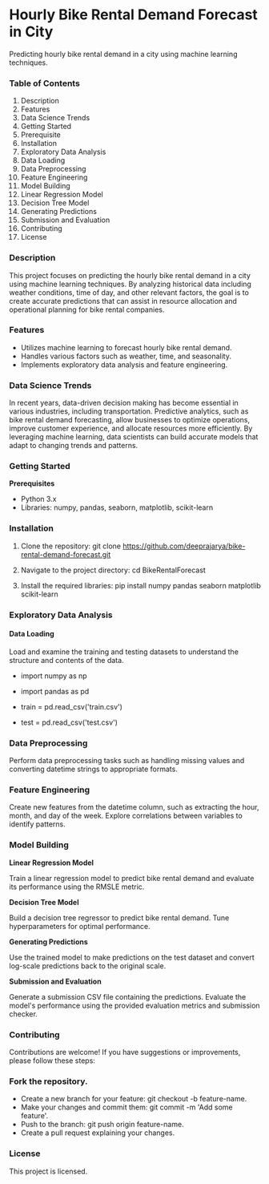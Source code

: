 # Hourly Bike Rental Demand Forecast in City
Predicting hourly bike rental demand in a city using machine learning techniques.


### Table of Contents
1. Description
2. Features
3. Data Science Trends
4. Getting Started
5. Prerequisite
6. Installation
7. Exploratory Data Analysis
8. Data Loading
9. Data Preprocessing
10. Feature Engineering
11. Model Building
12. Linear Regression Model
13. Decision Tree Model
14. Generating Predictions
15. Submission and Evaluation
16. Contributing
17. License


### Description

This project focuses on predicting the hourly bike rental demand in a city using machine learning techniques. By analyzing historical data including weather conditions, time of day, and other relevant factors, the goal is to create accurate predictions that can assist in resource allocation and operational planning for bike rental companies.

### Features

* Utilizes machine learning to forecast hourly bike rental demand.
* Handles various factors such as weather, time, and seasonality.
* Implements exploratory data analysis and feature engineering.

### Data Science Trends

In recent years, data-driven decision making has become essential in various industries, including transportation. Predictive analytics, such as bike rental demand forecasting, allow businesses to optimize operations, improve customer experience, and allocate resources more efficiently. By leveraging machine learning, data scientists can build accurate models that adapt to changing trends and patterns.

### Getting Started

**Prerequisites**
* Python 3.x
* Libraries: numpy, pandas, seaborn, matplotlib, scikit-learn

### Installation

1. Clone the repository: git clone https://github.com/deeprajarya/bike-rental-demand-forecast.git

2. Navigate to the project directory: cd BikeRentalForecast

3. Install the required libraries:
   pip install numpy pandas seaborn matplotlib scikit-learn

### Exploratory Data Analysis

#### Data Loading

Load and examine the training and testing datasets to understand the structure and contents of the data.

* import numpy as np

* import pandas as pd

* train = pd.read_csv('train.csv')

* test = pd.read_csv('test.csv')


### Data Preprocessing

Perform data preprocessing tasks such as handling missing values and converting datetime strings to appropriate formats.


### Feature Engineering

Create new features from the datetime column, such as extracting the hour, month, and day of the week. Explore correlations between variables to identify patterns.



### Model Building

**Linear Regression Model**

Train a linear regression model to predict bike rental demand and evaluate its performance using the RMSLE metric.

**Decision Tree Model**

Build a decision tree regressor to predict bike rental demand. Tune hyperparameters for optimal performance.

**Generating Predictions**

Use the trained model to make predictions on the test dataset and convert log-scale predictions back to the original scale.

**Submission and Evaluation**

Generate a submission CSV file containing the predictions. Evaluate the model's performance using the provided evaluation metrics and submission checker.


### Contributing

Contributions are welcome! If you have suggestions or improvements, please follow these steps:


### Fork the repository.

* Create a new branch for your feature: git checkout -b feature-name.
* Make your changes and commit them: git commit -m 'Add some feature'.
* Push to the branch: git push origin feature-name.
* Create a pull request explaining your changes.


### License
This project is licensed.
